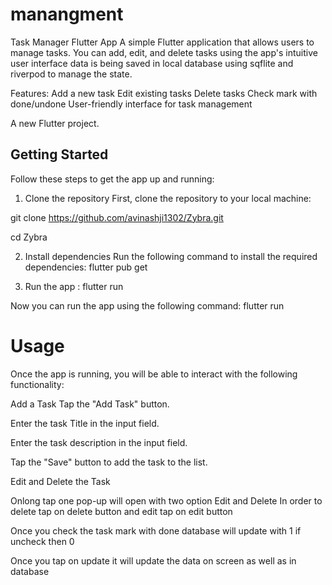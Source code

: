 # manangment
Task Manager Flutter App
A simple Flutter application that allows users to manage tasks. You can add, edit, and delete tasks using the app's intuitive user interface data is being saved in local database using sqflite and riverpod to manage the state.

Features:
Add a new task
Edit existing tasks
Delete tasks
Check mark with done/undone
User-friendly interface for task management


A new Flutter project.

## Getting Started

Follow these steps to get the app up and running:

1. Clone the repository
First, clone the repository to your local machine:

git clone https://github.com/avinashji1302/Zybra.git

cd Zybra

2. Install dependencies
Run the following command to install the required dependencies: flutter pub get

3. Run the app : flutter run

Now you can run the app using the following command: flutter run

# Usage

Once the app is running, you will be able to interact with the following functionality:

Add a Task
Tap the "Add Task" button.

Enter the task Title in the input field.

Enter the task description in the input field.

Tap the "Save" button to add the task to the list.

Edit and Delete the Task

Onlong tap one pop-up will open with two option Edit and Delete
In order to delete tap on delete button and edit tap on edit button

Once you check the task mark with done database will update with 1 if uncheck then 0

Once you tap on update it will update the data on screen as well as in database

